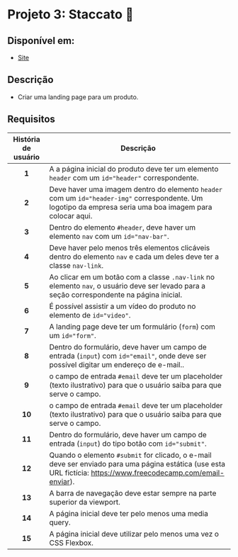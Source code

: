 # Projeto 3: Staccato :musical_score:

## Disponível em:

- [Site](https://elizabethvelozo.github.io/fcc-design-responsivo-para-a-web/apresentacao-de-produto/staccato.html)

## Descrição

- Criar uma landing page para um produto.

## Requisitos

História de usuário   | Descrição
:--------------------:|-----------
**1**  | A a página inicial do produto deve ter um elemento `header` com um `id="header"` correspondente.
**2**  | Deve haver uma imagem dentro do elemento `header` com um `id="header-img"` correspondente. Um logotipo da empresa seria uma boa imagem para colocar aqui.
**3**  | Dentro do elemento `#header`, deve haver um elemento `nav` com um `id="nav-bar"`.
**4**  | Deve haver pelo menos três elementos clicáveis dentro do elemento `nav` e cada um deles deve ter a classe `nav-link`.
**5**  | Ao clicar em um botão com a classe `.nav-link` no elemento `nav`, o usuário deve ser levado para a seção correspondente na página inicial.
**6**  | É possível assistir a um vídeo do produto no elemento de `id="video"`.
**7**  | A landing page deve ter um formulário (`form`) com um `id="form"`.
**8**  | Dentro do formulário, deve haver um campo de entrada (`input`) com `id="email"`, onde deve ser possível digitar um endereço de e-mail..
**9**  | o campo de entrada `#email` deve ter um placeholder (texto ilustrativo) para que o usuário saiba para que serve o campo.
**10**  | o campo de entrada `#email` deve ter um placeholder (texto ilustrativo) para que o usuário saiba para que serve o campo.
**11**  | Dentro do formulário, deve haver um campo de entrada (`input`) do tipo botão com `id="submit"`.
**12**  | Quando o elemento `#submit` for clicado, o e-mail deve ser enviado para uma página estática (use esta URL fictícia: https://www.freecodecamp.com/email-enviar).
**13**  | A barra de navegação deve estar sempre na parte superior da viewport.
**14**  | A página inicial deve ter pelo menos uma media query.
**15**  | A página inicial deve utilizar pelo menos uma vez o CSS Flexbox.